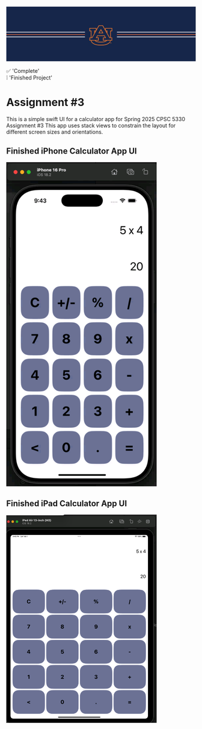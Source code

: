 ![alt text](https://github.com/dsample001/CPSC5330-Assignment-3/blob/main/Docs/banner_au.png?raw=true)


:white_check_mark: 'Complete' <br/>
:grey_exclamation: 'Finished Project'

# Assignment #3

This is a simple swift UI for a calculator app for Spring 2025 CPSC 5330 Assignment #3
This app uses stack views to constrain the layout for different screen sizes and orientations.


## Finished iPhone Calculator App UI

<img src="https://github.com/dsample001/CPSC5330-Assignment-3/blob/main/Docs/Assignment 3 - 1.png?raw=true" width="400">

## Finished iPad Calculator App UI

<img src="https://github.com/dsample001/CPSC5330-Assignment-3/blob/main/Docs/Assignment 3 - 2.png?raw=true" width="400">